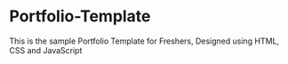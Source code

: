 # Portfolio-Template
This is the sample Portfolio Template for Freshers, Designed using HTML, CSS and JavaScript
